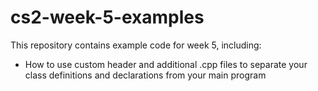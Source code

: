 # cs2-week-5-examples
This repository contains example code for week 5, including:

* How to use custom header and additional .cpp files to separate your class definitions and declarations from your main program
